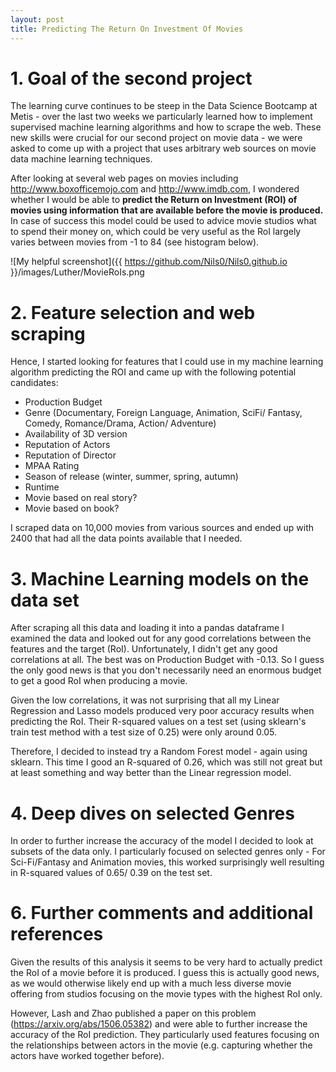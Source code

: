 ```yaml
---
layout: post
title: Predicting The Return On Investment Of Movies
---
```


# 1. Goal of the second project

The learning curve continues to be steep in the Data Science Bootcamp at Metis - over the last two weeks we particularly learned how to implement supervised machine learning algorithms and how to scrape the web. These new skills were crucial for our second project on movie data - we were asked to come up with a project that uses arbitrary web sources on movie data machine learning techniques.  
  
After looking at several web pages on movies including http://www.boxofficemojo.com and http://www.imdb.com, I wondered whether I would be able to **predict the Return on Investment (ROI) of movies using information that are available before the movie is produced.** In case of success this model could be used to advice movie studios what to spend their money on, which could be very useful as the RoI largely varies between movies from -1 to 84 (see histogram below).

![My helpful screenshot]({{ https://github.com/Nils0/Nils0.github.io }}/images/Luther/MovieRoIs.png

# 2. Feature selection and web scraping
  
Hence, I started looking for features that I could use in my machine learning algorithm predicting the ROI and came up with the following potential candidates:

* Production Budget
* Genre (Documentary, Foreign Language, Animation, SciFi/ Fantasy, Comedy, Romance/Drama, Action/ Adventure)
* Availability of 3D version
* Reputation of Actors
* Reputation of Director
* MPAA Rating
* Season of release (winter, summer, spring, autumn)
* Runtime
* Movie based on real story?
* Movie based on book?

I scraped data on 10,000 movies from various sources and ended up with 2400 that had all the data points available that I needed.

[logo]: /Users/Nils/ds/metis/Blog/Nils0.github.io/images/Luther/Luther_overview.png

# 3. Machine Learning models on the data set

After scraping all this data and loading it into a pandas dataframe I examined the data and looked out for any good correlations between the features and the target (RoI). Unfortunately, I didn't get any good correlations at all. The best was on Production Budget with -0.13. So I guess the only good news is that you don't necessarily need an enormous budget to get a good RoI when producing a movie.  

Given the low correlations, it was not surprising that all my Linear Regression and Lasso models produced very poor accuracy results when predicting the RoI. Their R-squared values on a test set (using sklearn's train test method with a test size of 0.25) were only around 0.05.  

Therefore, I decided to instead try a Random Forest model - again using sklearn. This time I good an R-squared of 0.26, which was still not great but at least something and way better than the Linear regression model.

[logo]: /Users/Nils/ds/metis/Blog/Nils0.github.io/images/Luther/Models.png

# 4. Deep dives on selected Genres

In order to further increase the accuracy of the model I decided to look at subsets of the data only. I particularly focused on selected genres only - For Sci-Fi/Fantasy and Animation movies, this worked surprisingly well resulting in R-squared values of 0.65/ 0.39 on the test set.

[logo]: /Users/Nils/ds/metis/Blog/Nils0.github.io/images/Luther/Genres.png

# 6. Further comments and additional references

Given the results of this analysis it seems to be very hard to actually predict the RoI of a movie before it is produced. I guess this is actually good news, as we would otherwise likely end up with a much less diverse movie offering from studios focusing on the movie types with the highest RoI only.  
  
However, Lash and Zhao published a paper on this problem (https://arxiv.org/abs/1506.05382) and were able to further increase the accuracy of the RoI prediction. They particularly used features focusing on the relationships between actors in the movie (e.g. capturing whether the actors have worked together before).

  
